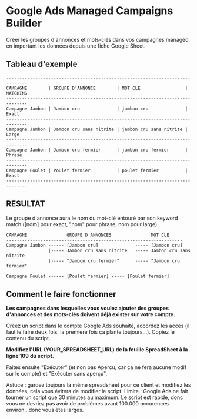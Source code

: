 # Google Ads Managed Campaigns Builder

Créer les groupes d'annonces et mots-clés dans vos campagnes managed en important les données depuis une fiche Google Sheet.

## Tableau d'exemple

```
------------------------------------------------------------------------------
CAMPAGNE        | GROUPE D'ANNONCE        | MOT CLE                 | MATCHING
------------------------------------------------------------------------------
Campagne Jambon | Jambon cru              | jambon cru              | Exact
------------------------------------------------------------------------------
Campagne Jambon | Jambon cru sans nitrite | jambon cru sans nitrite | Large
------------------------------------------------------------------------------
Campagne Jambon | Jambon cru fermier      | jambon cru fermier      | Phrase
------------------------------------------------------------------------------
Campagne Poulet | Poulet fermier          | poulet fermier          | Exact
------------------------------------------------------------------------------
```

## RESULTAT

Le groupe d'annonce aura le nom du mot-clé entouré par son keyword match ([nom] pour exact, "nom" pour phrase, nom pour large)

```
CAMPAGNE               GROUPE D'ANNONCES               MOT CLE
-------------------------------------------------------------------
Campagne Jambon ------ [Jambon cru]              ----- [Jambon cru]
                |----- Jambon cru sans nitrite   ----- Jambon cru sans nitrite
                |----- "Jambon cru fermier"      ----- "Jambon cru fermier"

Campagne Poulet ------ [Poulet fermier] ----- [Poulet fermier]
```

## Comment le faire fonctionner

**Les campagnes dans lesquelles vous voulez ajouter des groupes d'annonces et des mots-clés doivent déjà exister sur votre compte.**

Créez un script dans le compte Google Ads souhaité, accordez les accès (il faut le faire deux fois, la première fois ça plante toujours...). Copiez le contenu du script.

**Modifiez l'URL (YOUR_SPREADSHEET_URL) de la feuille SpreadSheet à la ligne 109 du script.**

Faites ensuite "Exécuter" (et non pas Aperçu, car ça ne fera aucune modif sur le compte) et "Exécuter sans aperçu".

Astuce : gardez toujours la même spreadsheet pour ce client et modifiez les données, cela vous évitera de modifier le script.
Limite : Google Ads ne fait tourner un script que 30 minutes au maximum. Le script est rapide, donc vous ne devriez pas avoir de problèmes avant 100.000 occurences environ...donc vous êtes larges.

